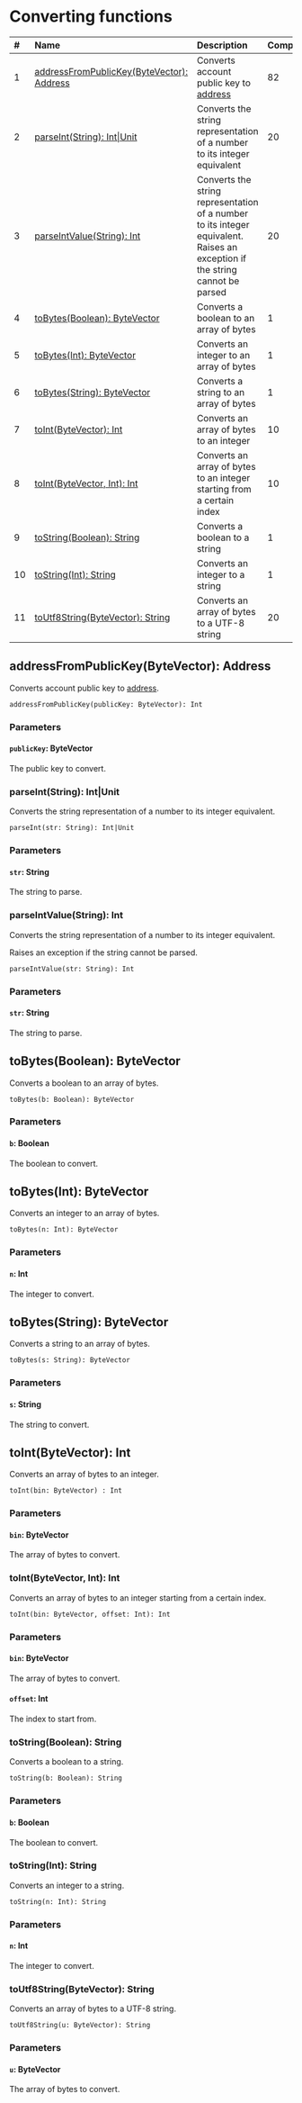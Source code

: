 # Converting functions

| # | Name | Description | Complexity |
|:--- | :--- | :--- | :--- |
| 1 | [addressFromPublicKey(ByteVector): Address](#address-from-public-key)| Converts account public key to [address](blockhain/address.md) | 82 |
| 2 | [parseInt(String): Int&#124;Unit](#parse-int) | Converts the string representation of a number to its integer equivalent | 20 |
| 3 | [parseIntValue(String): Int](#parse-int-value) | Converts the string representation of a number to its integer equivalent.<br>Raises an exception if the string cannot be parsed | 20 |
| 4 | [toBytes(Boolean): ByteVector](#tobytes-bool) | Converts a boolean to an array of bytes | 1 |
| 5 | [toBytes(Int): ByteVector](#tobytes-int) | Converts an integer to an array of bytes | 1 |
| 6 | [toBytes(String): ByteVector](#tobytes-string) | Converts a string to an array of bytes | 1 |
| 7 | [toInt(ByteVector): Int](#toint-bytes) | Converts an array of bytes to an integer | 10 |
| 8 | [toInt(ByteVector, Int): Int](#toint-bytes-int) | Converts an array of bytes to an integer starting from a certain index | 10 |
| 9 | [toString(Boolean): String](#tostring-bool) | Converts a boolean to a string | 1 |
| 10 | [toString(Int): String](#tostring-int) | Converts an integer to a string | 1 |
| 11 | [toUtf8String(ByteVector): String](#to-utf8-string) | Converts an array of bytes to a UTF-8 string | 20 |


## addressFromPublicKey(ByteVector): Address<a id="address-from-public-key"></a>

Converts account public key to [address](blockhain/address.md).

```
addressFromPublicKey(publicKey: ByteVector): Int
```

### Parameters

#### `publicKey`: ByteVector

The public key to convert.

### parseInt(String): Int|Unit<a id="parse-int"></a>

Converts the string representation of a number to its integer equivalent.

```
parseInt(str: String): Int|Unit
```

### Parameters

#### `str`: String

The string to parse.

### parseIntValue(String): Int<a id="parse-int-value"></a>

Converts the string representation of a number to its integer equivalent.

Raises an exception if the string cannot be parsed.

```
parseIntValue(str: String): Int
```

### Parameters

#### `str`: String

The string to parse.

## toBytes(Boolean): ByteVector<a id="tobytes-bool"></a>

Converts a boolean to an array of bytes.

```
toBytes(b: Boolean): ByteVector
```

### Parameters

#### `b`: Boolean

The boolean to convert.

## toBytes(Int): ByteVector<a id="tobytes-int"></a>

Converts an integer to an array of bytes.

```
toBytes(n: Int): ByteVector
```

### Parameters

#### `n`: Int

The integer to convert.

## toBytes(String): ByteVector<a id="tobytes-string"></a>

Converts a string to an array of bytes.

```
toBytes(s: String): ByteVector
```

### Parameters

#### `s`: String

The string to convert.

## toInt(ByteVector): Int<a id="toint-bytes"></a>

Converts an array of bytes to an integer.

```
toInt(bin: ByteVector) : Int
```

### Parameters

#### `bin`: ByteVector

The array of bytes to convert.

### toInt(ByteVector, Int): Int<a id="toint-bytes-int"></a>

Converts an array of bytes to an integer starting from a certain index.

```
toInt(bin: ByteVector, offset: Int): Int
```

### Parameters

#### `bin`: ByteVector

The array of bytes to convert.

#### `offset`: Int

The index to start from.

### toString(Boolean): String<a id="tostring-bool"></a>

Converts a boolean to a string.

```
toString(b: Boolean): String
```

### Parameters

#### `b`: Boolean

The boolean to convert.

### toString(Int): String<a id="tostring-int"></a>

Converts an integer to a string.

```
toString(n: Int): String
```

### Parameters

#### `n`: Int

The integer to convert.

### toUtf8String(ByteVector): String<a id="to-utf8-string"></a>

Converts an array of bytes to a UTF-8 string.

```
toUtf8String(u: ByteVector): String
```

### Parameters

#### `u`: ByteVector

The array of bytes to convert.
